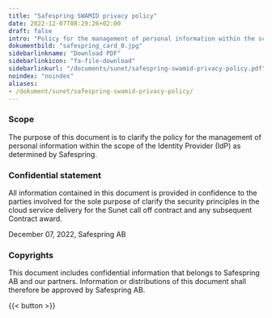 ```yaml
---
title: "Safespring SWAMID privacy policy"
date: 2022-12-07T08:29:26+02:00
draft: false
intro: "Policy for the management of personal information within the scope of the Identity Provider (IdP) as determined by Safespring"
dokumentbild: "safespring_card_0.jpg"
sidebarlinkname: "Download PDF"
sidebarlinkicon: "fa-file-download"
sidebarlinkurl: "/documents/sunet/safespring-swamid-privacy-policy.pdf"
noindex: "noindex"
aliases:
- /dokument/sunet/safespring-swamid-privacy-policy/
---
```


### Scope
The purpose of this document is to clarify the policy for the management of personal information within the scope of the Identity Provider (IdP) as determined by Safespring.  

### Confidential statement
All information contained in this document is provided in confidence to the parties involved for the sole purpose of clarify the security principles in the cloud service delivery for the Sunet call off contract and any subsequent Contract award.

December 07, 2022, Safespring AB

### Copyrights
This document includes confidential information that belongs to Safespring AB and our partners. Information or distributions of this document shall therefore be approved by Safespring AB.

{{< button >}}
